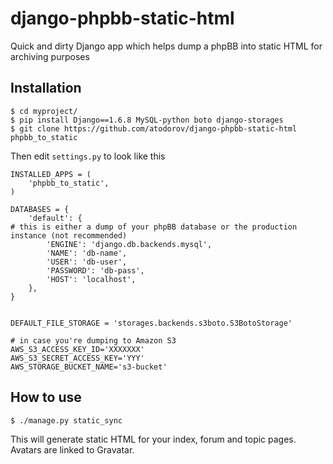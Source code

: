 django-phpbb-static-html
========================

Quick and dirty Django app which helps dump a phpBB into static HTML for archiving purposes

Installation
------------

    $ cd myproject/
    $ pip install Django==1.6.8 MySQL-python boto django-storages
    $ git clone https://github.com/atodorov/django-phpbb-static-html phpbb_to_static

Then edit `settings.py` to look like this

```
INSTALLED_APPS = (
    'phpbb_to_static',
)

DATABASES = {
    'default': {
# this is either a dump of your phpBB database or the production instance (not recommended)
        'ENGINE': 'django.db.backends.mysql',
        'NAME': 'db-name',
        'USER': 'db-user',
        'PASSWORD': 'db-pass',
        'HOST': 'localhost',
    },
}


DEFAULT_FILE_STORAGE = 'storages.backends.s3boto.S3BotoStorage'

# in case you're dumping to Amazon S3
AWS_S3_ACCESS_KEY_ID='XXXXXXX'
AWS_S3_SECRET_ACCESS_KEY='YYY'
AWS_STORAGE_BUCKET_NAME='s3-bucket'
```



How to use
----------

    $ ./manage.py static_sync


This will generate static HTML for your index, forum and topic pages.
Avatars are linked to Gravatar.
